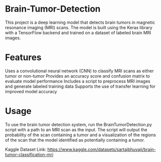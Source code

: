 # Brain-Tumor-Detection
This project is a deep learning model that detects brain tumors in magnetic resonance imaging (MRI) scans. The model is built using the Keras library with a TensorFlow backend and trained on a dataset of labeled brain MRI images.


# Features
Uses a convolutional neural network (CNN) to classify MRI scans as either tumor or non-tumor Provides an accuracy score and confusion matrix to evaluate model performance Includes a script to preprocess MRI images and generate labeled training data Supports the use of transfer learning for improved model accuracy

# Usage
To use the brain tumor detection system, run the BrainTumorDetection.py script with a path to an MRI scan as the input. The script will output the probability of the scan containing a tumor and a visualization of the regions of the scan that the model identified as potentially containing a tumor.

Kaggle Dataset Link: https://www.kaggle.com/datasets/sartajbhuvaji/brain-tumor-classification-mri
